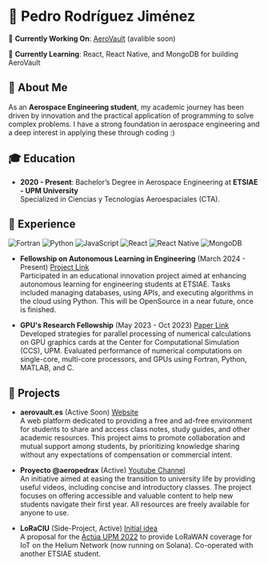 # 🚀 Pedro Rodríguez Jiménez

🔭 **Currently Working On**: [AeroVault](https://aerovault.es) (avalible soon)

🌱 **Currently Learning**: React, React Native, and MongoDB for building AeroVault

## 👋 About Me

As an **Aerospace Engineering student**, my academic journey has been driven by innovation and the practical application of programming to solve complex problems. I have a strong foundation in aerospace engineering and a deep interest in applying these through coding :)

## 🎓 Education

- **2020 - Present**: Bachelor’s Degree in Aerospace Engineering at **ETSIAE - UPM University**  
  Specialized in Ciencias y Tecnologías Aeroespaciales (CTA).

## 💼 Experience

![Fortran](https://img.shields.io/badge/Fortran-%23734F96.svg?style=for-the-badge&logo=fortran&logoColor=white)
![Python](https://img.shields.io/badge/python-3670A0?style=for-the-badge&logo=python&logoColor=ffdd54)
![JavaScript](https://img.shields.io/badge/javascript-%23323330.svg?style=for-the-badge&logo=javascript&logoColor=%23F7DF1E)
![React](https://img.shields.io/badge/react-%2320232a.svg?style=for-the-badge&logo=react&logoColor=%2361DAFB)
![React Native](https://img.shields.io/badge/react_native-%2320232a.svg?style=for-the-badge&logo=react&logoColor=%2361DAFB)
![MongoDB](https://img.shields.io/badge/MongoDB-%234ea94b.svg?style=for-the-badge&logo=mongodb&logoColor=white)

- **Fellowship on Autonomous Learning in Engineering** (March 2024 - Present) [Project Link](https://innovacioneducativa.upm.es/proyectos-ie/informacion?anyo=2023-2024\&id=1160)  
  Participated in an educational innovation project aimed at enhancing autonomous learning for engineering students at ETSIAE. Tasks included managing databases, using APIs, and executing algorithms in the cloud using Python. This will be OpenSource in a near future, once is finished.

- **GPU's Research Fellowship** (May 2023 - Oct 2023) [Paper Link](https://github.com/jahrWork/GPU-Parallel/blob/pedro/GPU_Parallel_Processing.pdf)  
  Developed strategies for parallel processing of numerical calculations on GPU graphics cards at the Center for Computational Simulation (CCS), UPM. Evaluated performance of numerical computations on single-core, multi-core processors, and GPUs using Fortran, Python, MATLAB, and C.

## 🚀 Projects

- **aerovault.es** (Active Soon) [Website](https://aerovault.es)  
  A web platform dedicated to providing a free and ad-free environment for students to share and access class notes, study guides, and other academic resources. This project aims to promote collaboration and mutual support among students, by prioritizing knowledge sharing without any expectations of compensation or commercial intent.

- **Proyecto @aeropedrax** (Active) [Youtube Channel](http://youtube.com/@aeropedrax)  
  An initiative aimed at easing the transition to university life by providing useful videos, including concise and introductory classes. The project focuses on offering accessible and valuable content to help new students navigate their first year. All resources are freely available for anyone to use.
- **LoRaCIU** (Side-Project, Active) [Initial idea](https://drive.google.com/file/d/1XCr5UZhO-WNDkvoavmJH12rydyfWYi3e/view?usp=sharing)  
  A proposal for the [Actúa UPM 2022](https://www.upm.es/Investigacion/innovacion/CreacionEmpresas/Servicios/Competicion_Creacion_Empresas) to provide LoRaWAN coverage for IoT on the Helium Network (now running on Solana). Co-operated with another ETSIAE student.

